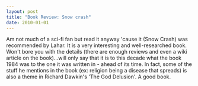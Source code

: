 ```yaml
---
layout: post
title: "Book Review: Snow crash"
date: 2010-01-01
---
```

Am not much of a sci-fi fan but read it anyway 'cause it (Snow Crash) was recommended by Lahar. It is a very interesting and well-researched book. Won't bore you with the details (there are enough reviews and even a wiki article on the book)...will only say that it is to this decade what the book 1984 was to the one it was written in - ahead of its time. In fact, some of the stuff he mentions in the book (ex: religion being a disease that spreads) is also a theme in Richard Dawkin's 'The God Delusion'. A good book.
